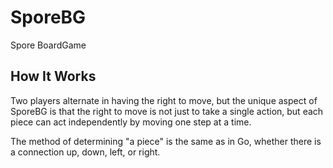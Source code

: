 # SporeBG
Spore BoardGame
## How It Works
Two players alternate in having the right to move, but the unique aspect of SporeBG is that the right to move is not just to take a single action, but each piece can act independently by moving one step at a time.

The method of determining "a piece" is the same as in Go, whether there is a connection up, down, left, or right.
